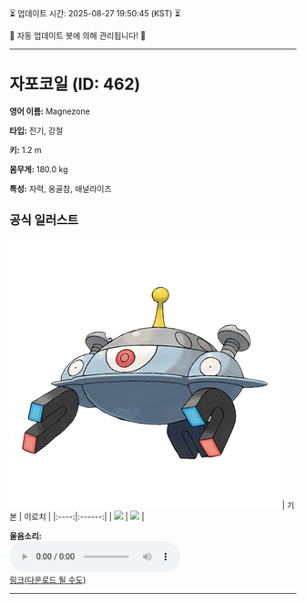 
⏳ 업데이트 시간: 2025-08-27 19:50:45 (KST) ⏳

🤖 자동 업데이트 봇에 의해 관리됩니다! 🤖

---

# 자포코일 (ID: 462)
**영어 이름:** Magnezone

**타입:** 전기, 강철

**키:** 1.2 m

**몸무게:** 180.0 kg

**특성:** 자력, 옹골참, 애널라이즈

## 공식 일러스트
![](https://raw.githubusercontent.com/PokeAPI/sprites/master/sprites/pokemon/other/official-artwork/462.png)
| 기본 | 이로치 |
|:----:|:------:|
| <img src="http://play.pokemonshowdown.com/sprites/ani/magnezone.gif" width="200"> | <img src="http://play.pokemonshowdown.com/sprites/ani-shiny/magnezone.gif" width="200"> |

**울음소리:**<br><audio controls src="https://raw.githubusercontent.com/PokeAPI/cries/main/cries/pokemon/latest/462.ogg"></audio><br> [링크(다운로드 될 수도)](https://raw.githubusercontent.com/PokeAPI/cries/main/cries/pokemon/latest/462.ogg)


---
